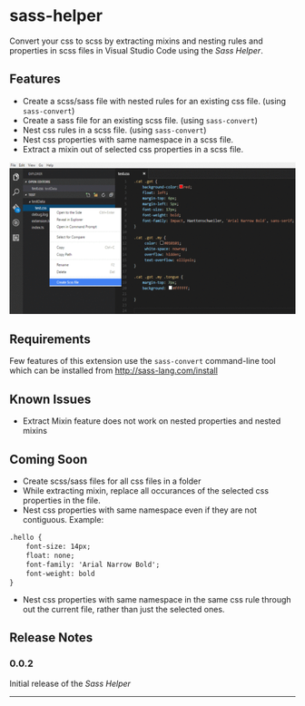 # sass-helper

Convert your css to scss by extracting mixins and nesting rules and properties in scss files in Visual Studio Code using the *Sass Helper*.

## Features

- Create a scss/sass file with nested rules for an existing css file. (using `sass-convert`)
- Create a sass file for an existing scss file. (using `sass-convert`)
- Nest css rules in a scss file. (using `sass-convert`)
- Nest css properties with same namespace in a scss file.
- Extract a mixin out of selected css properties in a scss file.

![Sass Helper in Action](images/sass-helper.gif)

## Requirements
Few features of this extension use the `sass-convert` command-line tool which can be installed from http://sass-lang.com/install

## Known Issues

- Extract Mixin feature does not work on nested properties and nested mixins

## Coming Soon

- Create scss/sass files for all css files in a folder
- While extracting mixin, replace all occurances of the selected css properties in the file.
- Nest css properties with same namespace even if they are not contiguous. Example:
```
.hello {
    font-size: 14px;
    float: none;
    font-family: 'Arial Narrow Bold';
    font-weight: bold
} 
```
- Nest css properties with same namespace in the same css rule through out the current file, rather than just the selected ones.

## Release Notes

### 0.0.2

Initial release of the *Sass Helper*



-----------------------------------------------------------------------------------------------------------

